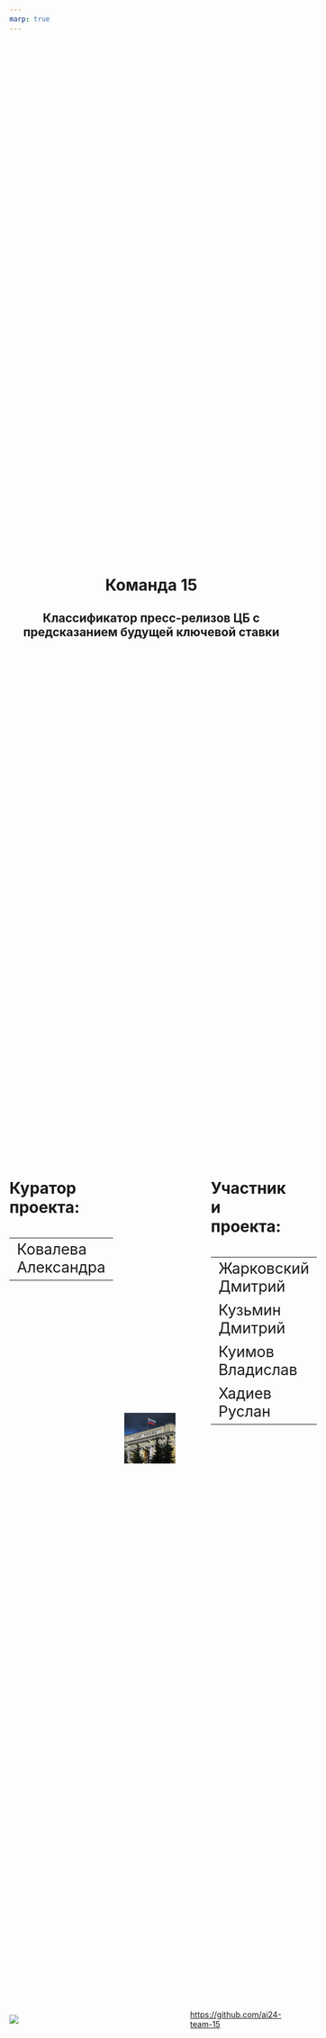 ```yaml
---
marp: true
---
```


<style scoped>
    section {
      padding-top: 0px;
      
    }
    h4 {
      font-size: 24px;
    }
    tr, td {
        background: none !important;
        border: none !important;
        width: 40%;
    }
    
    table {
        display: table;
        width: 100%;
        font-size: 18pt;
    }
    
    .icon {
        display: flex;
        gap: 0.5rem;
        margin-top: 2rem;
        font-size: 0.75rem;
    }

    .hero {
      display: flex;
      justify-content: space-between;
      align-items: flex-start;
      gap: 3rem;
    }
    .left-column {
      width: 28%;
      text-align: left;
    }
    .center-column {
      width: 28%;

      display: flex;
      justify-content: center;
      align-items: center;
    }
    .right-column {
      width: 29%;
      text-align: left;
    }

    .github-link {
      display: flex;
      align-items: center;
      justify-content: center;
      margin-top: 2rem;
    }
    .center-title {
      text-align: center;
      margin-bottom: 2rem;
    }
    .hero td {
      font-size: 20pt;
    }
    </style>

<div class="center-title">

# Команда 15

## Классификатор пресс-релизов ЦБ с предсказанием будущей ключевой ставки

</div>

<div class="hero">

<div class="left-column">
  <table>
    <tr><h4>Куратор проекта:</h4></tr>
      <tr><td>Ковалева Александра</td></tr>
  </table>
</div>

<div class="center-column">
  <img src="./img/title.jpg" class="center-image" alt="Логотип проекта">
</div>

<div class="right-column">
  <table>
    <tr><h4>Участники проекта:</h4></tr>
    <tr>
      <td>Жарковский Дмитрий</td> 
    </tr>
    <tr> 
      <td>Кузьмин Дмитрий</td>
    </tr>
    <tr>
      <td>Куимов Владислав</td> 
    </tr>
      <td>Хадиев Руслан</td>
    </tr>
  </table>
</div>

</div>

<div class="github-link">
  <img src="https://github.githubassets.com/favicons/favicon.svg" width="24"/>
  <a href="https://github.com/ai24-team-15">https://github.com/ai24-team-15</a>
</div>

---
<style scoped>
  section {
    padding-top: 25px;
  }
  h1 {
    text-align: center;
  }
  h4 {
    font-size: 28px;
  }
  .task-container {
    display: flex;
    flex-direction: column;
    gap: 0rem;
  }
  .context-box {
    background-color: #f5f5f5;
    border-left: 6px solid #4285f4;
    padding: 0.5rem;
    margin: 0 0;
    font-size: 28px;
  }
  .core-box {
    background-color: #f5f5f5;
    border-left: 6px solid #aa0000;
    padding: 0.5rem;
    margin: 0 0;
    font-size: 28px;
  }
  .solution-box {
    background-color: #f5f5f5;
    border-left: 6px solid #00aa00;
    padding: 0.5rem;
    margin: 0 0;
    font-size: 28px;
  }
</style>

<h1>Постановка задачи</h1>

<div class="task-container">

  <h4>Контекст задачи:</h4>
  <div class="context-box">
    После каждого заседания совета директоров по ключевой ставке Центральный Банк публикует пресс-релизы
  </div>

  <h4>Суть проблемы:</h4>
  <div class='core-box'>
    Текст пресс-релиза содержит косвенные сигналы о будущих решениях ЦБ, которые необходимо выявить, формализовать и автоматизировать
  </div>

  <h4>Решение:</h4>
  <div class='solution-box'>
    Создать классификатор текстов, прогнозирующий решение о ключевой ставке на основе семантического анализа
  </div>
</div>

---

<style scoped>
  section {
    padding-top: 25px;
    font-size: 28px;
  }
  h1 {
    padding-top: 0px;
    margin-top: 0px;
    text-align: center
  }
  .description-box {
    padding-bottom: 100px;
  }
</style>

<h1>Описание данных</h1>
<div class='description-box'>
<h4>Собранный датасет имеет следующие признаки:</h4>

- `date` - дата опубликования пресс-релиза;
- `link` - ссылка на пресс-релиз;
- `title` - заголовок пресс-релиза;
- `release` - текст пресс-релиза;
- `rate` - ключевая ставка утвержденная во время следующего заседания;
- `inflation` - значение инфляции в месяц следующего заседания (годовая);
- `usd` - курс доллара на день следующего заседания;
</div>

---
<style scoped>
  section {
    padding-top: 25px;
    justify-content: flex-start;

  }
  h1 {
    padding-top: 0px;
    margin-top: 0px;
    text-align: center
  }
  .data-container {
    display: flex;
    flex-direction: column;
    gap: 0rem;
  }
  .dataset-box {
    background-color: #f5f5f5;
    border-left: 6px solid #aa0000;
    padding: 0.5rem;
    margin: 0 0;
    font-size: 24px;
  }
  .corr-box {
    background-color: #f5f5f5;
    border-left: 6px solid #00aa00;
    padding: 0.5rem;
    margin: 0 0;
    font-size: 24px;
  }
  .balance-box {
    background-color: #f5f5f5;
    border-left: 6px solid #e5e433;
    padding: 0.5rem;
    margin: 0 0;
    font-size: 24px;
  }
</style>

<h1>Особенности данных</h1>
<h4>Мало данных:</h4>
<div class='dataset-box'>
  Датасет менее 100 наблюдений. Имеет место проблема переобучения.
</div>
<h4>Корреляция:</h4>
<div class='corr-box'>
  Наблюдается корреляция между ключевой ставкой, инфляцией и курсом доллара.
</div>
<h4>Дисбаланс классов:</h4>
<div class='balance-box'>
Наблюдается небольшой дисбаланс по классам:
<ul>
    <li> 43,2% наблюдений - сохранение ставки</li>
    <li>31,6% - понижение ставки</li>
    <li>25,3% - повышение ставки</li>
</ul>
</div>

---

<h1>Исследовательский анализ</h1>

---

<style scoped>
  section {
    padding-top: 25px;
    justify-content: flex-start;

  }
  h1 {
    padding-top: 0px;
    margin-top: 0px;
    text-align: center
  }
  p {
    font-size: 24px;
  }

  .description-box {
    background-color: #f5f5f5;
    border-left: 6px solid #aa0000;
    padding: 0.5rem;
    margin: 0 0;
    font-size: 24px;
  }
</style>

<h1>Динамика ключевой ставки</h1>

  <img src='./img/dinamic_rate.png'/>
  <p>
  💡 Ставку повышают при высокой инфляции<br>
  💡 Мы видим три цикла роста ставки, сейчас мы находимся на пике третьего цикла<br>
  💡 С долларом корреляция значительно слабее, в период с 2018 года по 2021 ставка снижается, а доллар растет
</p>

---

<style scoped>
  section {
    padding-top: 25px;
    justify-content: flex-start;

  }
  h1 {
    padding-top: 0px;
    margin-top: 0px;
    text-align: center
  }
  p {
    font-size: 24px;
  }
  .description-box {
    background-color: #f5f5f5;
    border-left: 6px solid #aa0000;
    padding: 0.5rem;
    margin: 0 0;
    font-size: 24px;
  }
</style>

<h1>Длина пресс-релизов</h1>

![](img/length.png)

<p>💡 За длинными пресс-релизами как правило следует повышение ключевой ставки. Возможно, руководство банка пытается оправдать свое решение.
</p>

---

<style scoped>
    section {
    padding-top: 25px;
    justify-content: flex-start;

  }
  h1 {
    padding-top: 0px;
    margin-top: 0px;
    text-align: center
  }
  .two-columns {
      display: flex;
      justify-content: space-between;
      /* align-items: center; */
      /* gap: 2rem; */
      /* margin-top: 1rem; */
  }
  .image-column {
      width: 65%;

  }
  .text-column {
      flex: 1;
      text-align: center;
      width: 45%;
      align-items: center;
      margin-top: 150px;
  }
  img {
      width: 95%;
      height: 575px;
  }
</style>

<h1>Визуализация на плоскости</h1>

<div class="two-columns">
    <div class="image-column">
        <img src="img/tsne.png" />
    </div>
    <div class="text-column">
      💡 T-SNE визуализация разбила тексты пресс-релизов на 2 кластера. Возможно в 2018 году сменился редактор и тексты сильно поменялись.
    </div>
</div>

---

<style scoped>
    section {
    padding-top: 25px;
    justify-content: flex-start;

  }
  h1 {
    padding-top: 0px;
    margin-top: 0px;
    text-align: center
  }
</style>


<h1>Частота слов</h1>

<center>
    <img src="img/wordcloud.png" />
</center>

<p>
  💡 Частота слов не сильно меняется от класса к классу, но все же слово инфляция реже встречается перед снижением ставки<br>
  💡 Частотность слов в пресс-релизах очень сильно отличается от стандартной частотности русского языка
</p>

---
<style scoped>
    section {
    padding-top: 25px;
    justify-content: flex-start;

  }
  h1 {
    padding-top: 0px;
    margin-top: 0px;
    text-align: center
  }
  div {
    height: 1000px
  }
</style>
<div>
<h1>Метрика качества</h1>

<h4>Метрикой качества выбрана <b>ROC AUC OvO</b></h4>

<p>
  ✅  Она является интегральной (не зависит от порога перевода вероятностей в классы)
</p> 
 ✅ Не чувствительна к дисбалансу классов (в нашем датасете наблюдается небольшой дисбаланс).
</div>

---

<h1>Классический Machine Learning</h1>

---

<style scoped>
    section {
        padding-top: 25px !important;
        margin: 0 !important;
    }
    h1 {
        padding-top: 0px !important;
        margin: 0 !important;
        text-align: center;

        top: 0;
        width: 100%;
    }
    .approach-slide {
        display: flex;
        flex-direction: column;
        height: 100vh;
        padding-top: 0px;
        background: linear-gradient(to bottom, #f8f9fa, #e9ecef);
    }
    .approach-container {
        display: grid;
        grid-template-columns: repeat(3, 1fr);
        gap: 30px;
        margin-top: 20px;
        height: calc(100% - 40px);
    }
    .approach-card {
        background: white;
        border-radius: 10px;
        padding: 20px;
        box-shadow: 0 4px 6px rgba(0,0,0,0.1);
        transition: transform 0.3s ease;
    }
    .approach-card:hover {
        transform: translateY(-5px);
    }
    .approach-title {
        color: #2c3e50;
        border-bottom: 2px solid #3498db;
        padding-bottom: 10px;
        font-size: 28px;
        margin-bottom: 15px;
    }
    .approach-list {
        list-style-type: none;
        padding-left: 0;
        font-size: 24px;
    }
    .approach-list li {
        background: url('data:image/svg+xml;utf8,<svg xmlns="http://www.w3.org/2000/svg" width="16" height="16" viewBox="0 0 24 24" fill="none" stroke="%233498db" stroke-width="2" stroke-linecap="round" stroke-linejoin="round"><circle cx="12" cy="12" r="10"></circle></svg>') no-repeat left center;
        padding-left: 25px;
        margin-bottom: 10px;
        line-height: 1.5;
    }
</style>

<h1>Используемые подходы</h1>

<div class="approach-slide">
    <div class="approach-container">
        <div class="approach-card">
            <h3 class="approach-title">Векторизация текстов</h3>
            <ul class="approach-list">
                <li>Bag-of-Words (BoW)</li>
                <li>Tf-Idf</li>
                <li>N-граммы</li>
                <li>Word2Vec</li>
                <li>GloVe</li>
            </ul>
        </div>

  <div class="approach-card">
            <h3 class="approach-title">Классификаторы</h3>
            <ul class="approach-list">
                <li>Логистическая регрессия</li>
                <li>SVM</li>
                <li>Naive Bayes</li>
                <li>KNN</li>
                <li>Random Forest</li>
                <li>Бустинговые методы</li>
            </ul>
        </div>

  <div class="approach-card">
            <h3 class="approach-title">Отбор признаков</h3>
            <ul class="approach-list">
                <li>From model</li>
                <li>PCA</li>
            </ul>
        </div>
    </div>
</div>

---

<style scoped>
    section {
    padding-top: 25px;
    justify-content: flex-start;

  }
  h1 {
    padding-top: 0px;
    margin-top: 0px;
    text-align: center
  }
  .two-columns {
      display: flex;
      justify-content: space-between;
  }
  .image-column {
      width: 65%;

  }
  .text-column {
      flex: 1;
      text-align: center;
      width: 45%;
      align-items: center;
      margin-top: 150px;
  }
  img {
      width: 95%;
      height: 575px;
  }
</style>

<h1>Результаты классических моделей</h1>

<div class="two-columns">
    <div class="image-column">
        <img src="img/classic_metrics.png" />
    </div>
    <div class="text-column">
      💡 По всем метрикам ансамбль впереди одиночных моделей.<br>
      <br>
      💡 Линейная модель отстает совсем немного
    </div>
</div>

---

<h1>Deep Learning</h1>

---


# Используемые подходы

<style scoped>
    section {
        padding-top: 25px !important;
        margin: 0 !important;
    }
    h1 {
        padding-top: 0px !important;
        margin: 0 0 20px 0 !important; 
        text-align: center;
        width: 100%;
    }
    .approach-slide {
        display: flex;
        flex-direction: column;
        height: 100vh;
        padding-top: 0px;
        background: linear-gradient(to bottom, #f8f9fa, #e9ecef);
    }
    .approach-container {
        display: grid;
        grid-template-columns: repeat(2, 1fr); 
        gap: 30px;
        margin-top: 0px; 
        height: calc(100% - 40px);
        padding: 0 20px; 
    }
    .approach-card {
        background: white;
        border-radius: 10px;
        padding: 25px;
        box-shadow: 0 4px 6px rgba(0,0,0,0.1);
        transition: transform 0.3s ease;
        min-height: 300px;
    }
    .approach-card:hover {
        transform: translateY(-5px);
    }
    .approach-title {
        color: #2c3e50;
        border-bottom: 2px solid #3498db;
        padding-bottom: 10px;
        font-size: 28px;
        margin-bottom: 20px;
    }
    .approach-list {
        list-style-type: none;
        padding-left: 0;
        font-size: 24px;
    }
    .approach-list li {
        background: url('data:image/svg+xml;utf8,<svg xmlns="http://www.w3.org/2000/svg" width="16" height="16" viewBox="0 0 24 24" fill="none" stroke="%233498db" stroke-width="2" stroke-linecap="round" stroke-linejoin="round"><circle cx="12" cy="12" r="10"></circle></svg>') no-repeat left center;
        padding-left: 30px; 
        margin-bottom: 15px;
        line-height: 1.6;
    }
</style>

<div class="approach-slide">
    <div class="approach-container">
        <div class="approach-card">
            <h3 class="approach-title">Архитектуры</h3>
            <ul class="approach-list">
                <li>CNN</li>
                <li>LSTM</li>
                <li>Полносвязные сети</li>
                <li>Трансформеры</li>
                <li>Word2Vec</li>
            </ul>
        </div>

  <div class="approach-card">
            <h3 class="approach-title">Подходы</h3>
            <ul class="approach-list">
                <li>Head - классическая модель</li>
                <li>Head - полносвязный слой</li>
                <li>Аугментация</li>
                <li>Transfer Learning</li>
                <li>Разбитие текстов на Чанки</li>
            </ul>
        </div>
    </div>
</div>

---

<style scoped>
    section {
    padding-top: 25px;
    justify-content: flex-start;

  }
  h1 {
    padding-top: 0px;
    margin-top: 0px;
    text-align: center
  }
  .two-columns {
      display: flex;
      justify-content: space-between;
  }
  .image-column {
      width: 65%;

  }
  .text-column {
      flex: 1;
      text-align: center;
      width: 45%;
      align-items: center;
      margin-top: 150px;
  }
  img {
      width: 95%;
      height: 575px;
  }
</style>

<h1>Результаты Deep Learning</h1>

<div class="two-columns">
    <div class="image-column">
        <img src="img/nn_metrics.png" />
    </div>
    <div class="text-column">
      💡 По метрикам ROC-AUC Sentence Transformer впереди<br>
       
  </div>
</div>

---

<h1>Сервис</h1>

---


<!-- ---

# Сервис FastAPI

Реализован сервис на FastAPI для управления моделями и данными.

**Данные:** Загрузка данных с помощью post-запроса или с S3 сервера. При остановке сервиса данные сохраняются и загружаются при последующем запуске.

**Обучение моделей:** Обучение производится с заданными в запросе гиперпараметрами, в отдельном процессе. Реализованы две модели, показавшие лучшие результаты на предыдущем чекпоинте.

**Инференс моделей:** Реализован как обычный прогноз, так и вычисление метрик при обучении на части данных.

**Управление моделями:** Как и данные, модели сохраняются во время остановки сервиса и загружаются при запуске. -->

<!-- ---

# Приложение Streamlit

Реализован многостраничный пользовательский-интерфейс для взаимодействия с сервисом.

**Загрузка данных:** Загрузка своих данных, либо выбрать актуальные данные.

**Исследовательский анализ:** Баланс классов, динамика ставки, курса доллара США и годовой инфляции, длина текстов, облака слов, t-SNE визуализация.

**Машинное обучение:** Обучение моделей с выбором гиперпараметров, сравнение моделей между собой и предсказание с помощью выбранной модели. -->


<style scoped>
    section {
        padding-top: 25px;
    }
    h1 {
      text-align: center;
    }
    img {
        width: 75%;
        height: auto;
    }
    
    p:has(> img) {
        text-align: center;
    }
</style>

<h1>Демонстрация работы сервиса</h1>

![screencast](img-final/app_screencast.gif)

---

<style scoped>
  section {
        padding-top: 25px;
    }
  h1 {
    text-align: center;
  }
  .center {
      text-align: center;
      height: 1000px;
  }
</style>

<h1>Инфраструктура</h1>

<div class="center">
<img src="img/infrastructure.png" width="65%"/>
</div>

---

# Распределение работы в команде

<style scoped>
    section {
        padding-top: 25px !important;
        margin: 0 !important;
    }
    h1 {
        padding-top: 0px !important;
        margin: 0 0 20px 0 !important; 
        text-align: center;
        width: 100%;
    }
    .approach-slide {
        display: flex;
        flex-direction: column;
        height: 100vh;
        padding-top: 0px;
        background: linear-gradient(to bottom, #f8f9fa, #e9ecef);
    }
    .approach-container {
        display: grid;
        grid-template-columns: repeat(2, 1fr); 
        gap: 30px;
        margin-top: 0px; 
        height: calc(100% - 40px);
        padding: 0 20px; 
    }
    .approach-card {
        background: white;
        border-radius: 10px;
        padding: 25px;
        box-shadow: 0 4px 6px rgba(0,0,0,0.1);
        transition: transform 0.3s ease;
        min-height: 300px;
    }
    .approach-card:hover {
        transform: translateY(-5px);
    }
    .approach-title {
        color: #2c3e50;
        border-bottom: 2px solid #3498db;
        padding-bottom: 10px;
        font-size: 28px;
        margin-bottom: 20px;
    }
    .approach-list {
        list-style-type: none;
        padding-left: 0;
        font-size: 24px;
    }
    .approach-list li {
        background: url('data:image/svg+xml;utf8,<svg xmlns="http://www.w3.org/2000/svg" width="16" height="16" viewBox="0 0 24 24" fill="none" stroke="%233498db" stroke-width="2" stroke-linecap="round" stroke-linejoin="round"><circle cx="12" cy="12" r="10"></circle></svg>') no-repeat left center;
        padding-left: 30px; 
        margin-bottom: 15px;
        line-height: 1.6;
    }
</style>

<div class="approach-slide">
    <div class="approach-container">
        <div class="approach-card">
            <h3 class="approach-title">Жарковский Дмитрий</h3>
            <ul class="approach-list">
                <li>Скрапер (предобработка данных, загрузка в S3)</li>
                <li>EDA</li>
                <li>Линейные модели, Random Forest (с Bow, Tf-Idf и Word2Vec)</li>
                <li>RNN, LSTM, трансформеры</li>
                <li>Ансамблирование моделей</li>
                <li>Приложение Streamlit</li>
            </ul>
        </div>

  <div class="approach-card">
            <h3 class="approach-title">Кузьмин Дмитрий</h3>
            <ul class="approach-list">
                <li>Скрапер (предобработка данных, данные по инфляции, курс доллара)</li>
                <li>Модели с бустингом</li>
                <li>Сервис FastAPI</li>
                <li>Эксперименты с аугментацией текстов</li>
            </ul>
        </div>
    </div>
</div>

---

# Распределение работы в команде

<style scoped>
    section {
        padding-top: 25px !important;
        margin: 0 !important;
    }
    h1 {
        padding-top: 0px !important;
        margin: 0 0 20px 0 !important; 
        text-align: center;
        width: 100%;
    }
    .approach-slide {
        display: flex;
        flex-direction: column;
        height: 100vh;
        padding-top: 0px;
        background: linear-gradient(to bottom, #f8f9fa, #e9ecef);
    }
    .approach-container {
        display: grid;
        grid-template-columns: repeat(2, 1fr); 
        gap: 30px;
        margin-top: 0px; 
        height: calc(100% - 40px);
        padding: 0 20px; 
    }
    .approach-card {
        background: white;
        border-radius: 10px;
        padding: 25px;
        box-shadow: 0 4px 6px rgba(0,0,0,0.1);
        transition: transform 0.3s ease;
        min-height: 300px;
    }
    .approach-card:hover {
        transform: translateY(-5px);
    }
    .approach-title {
        color: #2c3e50;
        border-bottom: 2px solid #3498db;
        padding-bottom: 10px;
        font-size: 28px;
        margin-bottom: 20px;
    }
    .approach-list {
        list-style-type: none;
        padding-left: 0;
        font-size: 24px;
    }
    .approach-list li {
        background: url('data:image/svg+xml;utf8,<svg xmlns="http://www.w3.org/2000/svg" width="16" height="16" viewBox="0 0 24 24" fill="none" stroke="%233498db" stroke-width="2" stroke-linecap="round" stroke-linejoin="round"><circle cx="12" cy="12" r="10"></circle></svg>') no-repeat left center;
        padding-left: 30px; 
        margin-bottom: 15px;
        line-height: 1.6;
    }
</style>

<div class="approach-slide">
    <div class="approach-container">
        <div class="approach-card">
            <h3 class="approach-title">Куимов Владислав</h3>
            <ul class="approach-list">
                <li>Скрапер (парсинг пресс-резилов)</li>
                <li>Немного EDA (t-SNE)</li>
                <li>Модели с GloVe</li>
                <li>KNN</li>
                <li>MLP, CNN</li>
                <li>Инфраструктура (Docker, ELK, деплой в Yandex Cloud)</li>
            </ul>
        </div>

  <div class="approach-card">
            <h3 class="approach-title">Хадиев Руслан</h3>
            <ul class="approach-list">
                <li>Улучшения в некоторых моделях</li>
                <li>транформер с различными агрегациями</li>
                <li>линейная модель</li>
                <li>наполенение приложение Streamlit</li>
                <li>Подготовка выводов по моделям и
 результатам реализации проекта</li>
            </ul>
        </div>
    </div>
</div>

---
<style scoped>
  section {
    padding: 25px;
  }
  h1 {
    text-align: center;
    margin-bottom: 20px;
  }
  .summary-container {
    display: flex;
    gap: 30px;
    width: 100%;
  }
  .summary-column {
    width: 50%;
    display: flex;
    flex-direction: column;
  }
  .summary-column h4 {
    font-size: 28px;
    margin-bottom: 10px;
  }
  .summary-box {
    background-color: #f5f5f5;
    padding: 15px;
    font-size: 24px;
    border-radius: 4px;
    margin-bottom: 20px;
    flex-grow: 1;
  }
  .green-box {
    border-left: 6px solid #00aa00;
  }
  .red-box {
    border-left: 6px solid #aa0000;
  }
  .grey-box {
    border-left: 6px solid #444444;
  }
</style>

<h1>Итоги</h1>

<div class="summary-container">
  <div class="summary-column">
    <h4>✅ Получилось:</h4>
    <div class="summary-box green-box">
      Собран исходный датасет и проведен подробный исследовательский анализ.<br>
      Получено высокое качество с помощью классических ML моделей.<br>
      Реализован сервис и веб-приложение.
    </div>
    
  <h4>Причины удач:</h4>
    <div class="summary-box grey-box">
      Дружная команда<br> 
      Четкое распределение обязанностей<br> 
      Отсутствие "долгов".
    </div>
  </div>

  <div class="summary-column">
    <h4>❌ Не получилось:</h4>
    <div class="summary-box red-box">
      Улучшить качество с помощью DL моделей.
    </div>

  <h4>Причины неудач:</h4>
    <div class="summary-box grey-box">
      Мало данных для обучения глубоких нейронных сетей.
    </div>
  </div>
</div>